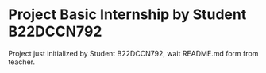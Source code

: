 Project Basic Internship by Student B22DCCN792
===

Project just initialized by Student B22DCCN792, wait README.md form from teacher.